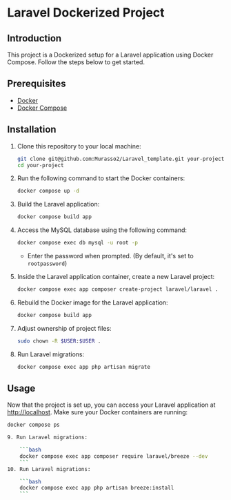 # Laravel Dockerized Project

## Introduction

This project is a Dockerized setup for a Laravel application using Docker Compose. Follow the steps below to get started.

## Prerequisites

- [Docker](https://www.docker.com/get-started)
- [Docker Compose](https://docs.docker.com/compose/install/)

## Installation

1. Clone this repository to your local machine:

    ```bash
    git clone git@github.com:Murasso2/Laravel_template.git your-project
    cd your-project
    ```

2. Run the following command to start the Docker containers:

    ```bash
    docker compose up -d
    ```

3. Build the Laravel application:

    ```bash
    docker compose build app
    ```

4. Access the MySQL database using the following command:

    ```bash
    docker compose exec db mysql -u root -p
    ```

   - Enter the password when prompted. (By default, it's set to `rootpassword`)

5. Inside the Laravel application container, create a new Laravel project:

    ```bash
    docker compose exec app composer create-project laravel/laravel .
    ```

6. Rebuild the Docker image for the Laravel application:

    ```bash
    docker compose build app
    ```

7. Adjust ownership of project files:

    ```bash
    sudo chown -R $USER:$USER .
    ```

8. Run Laravel migrations:

    ```bash
    docker compose exec app php artisan migrate
    ```


## Usage

Now that the project is set up, you can access your Laravel application at [http://localhost](http://localhost). Make sure your Docker containers are running:

```bash
docker compose ps

9. Run Laravel migrations:

    ```bash
    docker compose exec app composer require laravel/breeze --dev
    ```
10. Run Laravel migrations:

    ```bash
    docker compose exec app php artisan breeze:install
    ```
